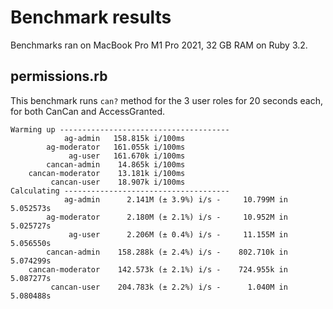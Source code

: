 # Benchmark results

Benchmarks ran on MacBook Pro M1 Pro 2021, 32 GB RAM on Ruby 3.2.

## permissions.rb

This benchmark runs `can?` method for the 3 user roles for 20 seconds each, for both CanCan and AccessGranted.

```
Warming up --------------------------------------
            ag-admin   158.815k i/100ms
        ag-moderator   161.055k i/100ms
             ag-user   161.670k i/100ms
        cancan-admin    14.865k i/100ms
    cancan-moderator    13.181k i/100ms
         cancan-user    18.907k i/100ms
Calculating -------------------------------------
            ag-admin      2.141M (± 3.9%) i/s -     10.799M in   5.052573s
        ag-moderator      2.180M (± 2.1%) i/s -     10.952M in   5.025727s
             ag-user      2.206M (± 0.4%) i/s -     11.155M in   5.056550s
        cancan-admin    158.288k (± 2.4%) i/s -    802.710k in   5.074299s
    cancan-moderator    142.573k (± 2.1%) i/s -    724.955k in   5.087277s
         cancan-user    204.783k (± 2.2%) i/s -      1.040M in   5.080488s
```
